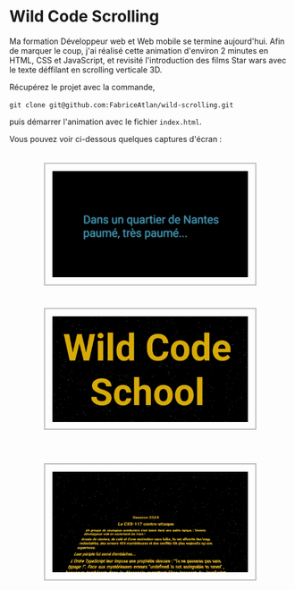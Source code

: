 # Wild Code Scrolling

Ma formation Développeur web et Web mobile se termine aujourd'hui. Afin de marquer le coup, j'ai réalisé cette animation d'environ 2 minutes en HTML, CSS et JavaScript, et revisité l'introduction des films Star wars avec le texte déffilant en scrolling verticale 3D.

Récupérez le projet avec la commande,

`git clone git@github.com:FabriceAtlan/wild-scrolling.git`

puis démarrer l'animation avec le fichier `index.html`.

Vous pouvez voir ci-dessous quelques captures d'écran :

<section style="padding: 1.25rem 0;">
<img style="display: block;width:350px;padding:.8rem;margin:0 auto;border:2px solid rgba(125,125,125,.5)" src="./src/images//intro.JPG">
</section>

<section style="padding: 1.25rem 0;">
<img style="display: block;width:350px;padding:.8rem;margin:0 auto;border:2px solid rgba(125,125,125,.5)" src="./src/images//title.JPG">
</section>

<section style="padding: 1.25rem 0;">
</section>
<img style="display: block;width:350px;padding:.8rem;margin:0 auto;border:2px solid rgba(125,125,125,.5)" src="./src/images//scrolling.JPG">
